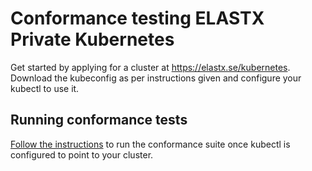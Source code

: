 # Conformance testing ELASTX Private Kubernetes

Get started by applying for a cluster at https://elastx.se/kubernetes. Download the kubeconfig as per instructions given and configure your kubectl to use it.

## Running conformance tests

[Follow the instructions](../../instructions.md#running) to run the conformance suite once kubectl is configured to point to your cluster.
